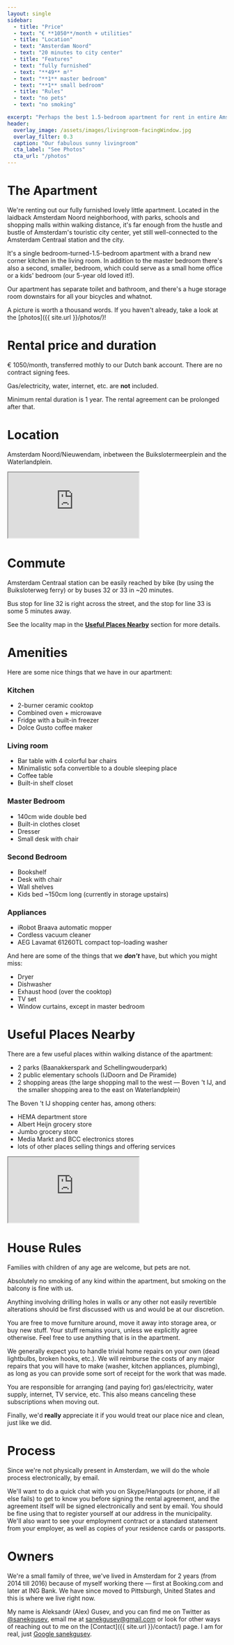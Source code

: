 ```yaml
---
layout: single
sidebar:
  - title: "Price"
  - text: "€ **1050**/month + utilities"
  - title: "Location"
  - text: "Amsterdam Noord"
  - text: "20 minutes to city center"
  - title: "Features"
  - text: "fully furnished"
  - text: "**49** m²"
  - text: "**1** master bedroom"
  - text: "**1** small bedroom"
  - title: "Rules"
  - text: "no pets"
  - text: "no smoking"

excerpt: "Perhaps the best 1.5-bedroom apartment for rent in entire Amsterdam."
header:
  overlay_image: /assets/images/livingroom-facingWindow.jpg
  overlay_filter: 0.3
  caption: "Our fabulous sunny livingroom"
  cta_label: "See Photos"
  cta_url: "/photos"
---
```


# The Apartment

We're renting out our fully furnished lovely little apartment. Located in the laidback Amsterdam Noord neighborhood, with parks, schools and shopping malls within walking distance, it's far enough from the hustle and bustle of Amsterdam's touristic city center, yet still well-connected to the Amsterdam Centraal station and the city.

It's a single bedroom-turned-1.5-bedroom apartment with a brand new corner kitchen in the living room. In addition to the master bedroom there's also a second, smaller, bedroom, which could serve as a small home office or a kids' bedroom (our 5-year old loved it!).

Our apartment has separate toilet and bathroom, and there's a huge storage room downstairs for all your bicycles and whatnot.

A picture is worth a thousand words. If you haven't already, take a look at the [photos]({{ site.url }}/photos/)!

# Rental price and duration

€ 1050/month, transferred mothly to our Dutch bank account. There are no contract signing fees.

Gas/electricity, water, internet, etc. are __not__ included. 

Minimum rental duration is 1 year. The rental agreement can be prolonged after that.

# Location

Amsterdam Noord/Nieuwendam, inbetween the Buikslotermeerplein and the Waterlandplein.

<div class="responsive-video-container">
	<iframe src="https://www.google.com/maps/embed?pb=!1m18!1m12!1m3!1d2434.7122800403417!2d4.9477453157749824!3d52.39376595332913!2m3!1f0!2f0!3f0!3m2!1i1024!2i768!4f13.1!3m3!1m2!1s0x47c608e7a823d54d%3A0xbedc4b503585fb8c!2sBeemsterstraat+370%2C+1024+BN+Amsterdam%2C+Netherlands!5e0!3m2!1sen!2sus!4v1507079158806" allowfullscreen></iframe>
</div>

# Commute

Amsterdam Centraal station can be easily reached by bike (by using the Buiksloterweg ferry) or by buses 32 or 33 in ~20 minutes.  

Bus stop for line 32 is right across the street, and the stop for line 33 is some 5 minutes away.  

See the locality map in the [**Useful Places Nearby**](#useful_places) section for more details.

# Amenities

Here are some nice things that we have in our apartment:

### Kitchen

- 2-burner ceramic cooktop
- Combined oven + microwave
- Fridge with a built-in freezer
- Dolce Gusto coffee maker

### Living room

- Bar table with 4 colorful bar chairs
- Minimalistic sofa convertible to a double sleeping place
- Coffee table
- Built-in shelf closet

### Master Bedroom

- 140cm wide double bed
- Built-in clothes closet
- Dresser
- Small desk with chair

### Second Bedroom

- Bookshelf
- Desk with chair
- Wall shelves
- Kids bed ~150cm long (currently in storage upstairs)

### Appliances

- iRobot Braava automatic mopper
- Cordless vacuum cleaner
- AEG Lavamat 61260TL compact top-loading washer

And here are some of the things that we *__don't__* have, but which you might miss:

- Dryer
- Dishwasher
- Exhaust hood (over the cooktop)
- TV set
- Window curtains, except in master bedroom

<a name="useful_places"></a>
# Useful Places Nearby

There are a few useful places within walking distance of the apartment: 

- 2 parks (Baanakkerspark and Schellingwouderpark)
- 2 public elementary schools (IJDoorn and De Piramide)
- 2 shopping areas (the large shopping mall to the west — Boven 't IJ, and the smaller shopping area to the east on Waterlandplein)
	
The Boven 't IJ shopping center has, among others:

- HEMA department store
- Albert Heijn grocery store
- Jumbo grocery store
- Media Markt and BCC electronics stores
- lots of other places selling things and offering services

<div class="responsive-video-container">
	<iframe src="https://www.google.com/maps/d/u/1/embed?mid=1fRgRpNnRYrhYE0qmtstYh_r8IJM"></iframe>
</div>

# House Rules

Families with children of any age are welcome, but pets are not. 

Absolutely no smoking of any kind within the apartment, but smoking on the balcony is fine with us.

Anything involving drilling holes in walls or any other not easily revertible alterations should be first discussed with us and would be at our discretion. 

You are free to move furniture around, move it away into storage area, or buy new stuff. Your stuff remains yours, unless we explicitly agree otherwise. Feel free to use anything that is in the apartment.

We generally expect you to handle trivial home repairs on your own (dead lightbulbs, broken hooks, etc.). We will reimburse the costs of any major repairs that you will have to make (washer, kitchen appliances, plumbing), as long as you can provide some sort of receipt for the work that was made.

You are responsible for arranging (and paying for) gas/electricity, water supply, internet, TV service, etc. This also means canceling these subscriptions when moving out.

Finally, we'd __really__ appreciate it if you would treat our place nice and clean, just like we did.

# Process

Since we're not physically present in Amsterdam, we will do the whole process electronically, by email. 

We'll want to do a quick chat with you on Skype/Hangouts (or phone, if all else fails) to get to know you before signing the rental agreement, and the agreement itself will be signed electronically and sent by email. You should be fine using that to register yourself at our address in the municipality. We'll also want to see your employment contract or a standard statement from your employer, as well as copies of your residence cards or passports.

# Owners

We're a small family of three, we've lived in Amsterdam for 2 years (from 2014 till 2016) because of myself working there — first at Booking.com and later at ING Bank. We have since moved to Pittsburgh, United States and this is where we live right now. 

My name is Aleksandr (Alex) Gusev, and you can find me on Twitter as [@sanekgusev](https://twitter.com/sanekgusev), email me at [sanekgusev@gmail.com](mailto:sanekgusev@gmail.com) or look for other ways of reaching out to me on the [Contact]({{ site.url }}/contact/) page. I am for real, just [Google sanekgusev](https://google.com/search?q=sanekgusev).

